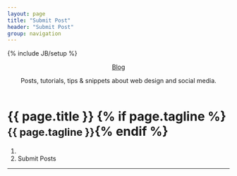 ```yaml
---
layout: page
title: "Submit Post" 
header: "Submit Post"
group: navigation
---
```

{% include JB/setup %}

<div class="container clear">
<header id="siteHeader">
  <div class="headerDescription">
    <p class="visibleH1"><a href="#" title="For the Home Blogs">Blog</a></p>
    <p class="visibleH2">Posts, tutorials, tips &amp; snippets about web design and social media. </p><p>
  </p></div>
</header>
</div>

<div class="container-narrow">
  <div class="content">
  	<div class="page-header">
  		<h1>{{ page.title }} {% if page.tagline %} <small>{{ page.tagline }}</small>{% endif %}</h1>
	</div>
    <ol class="breadcrumb alert-info">
	  <li><a href="index.html"><span class="glyphicon glyphicon-home"></span></a></li>
	  <li class="active">Submit Posts</li>
	</ol>
   </div>
  <hr />
</div>